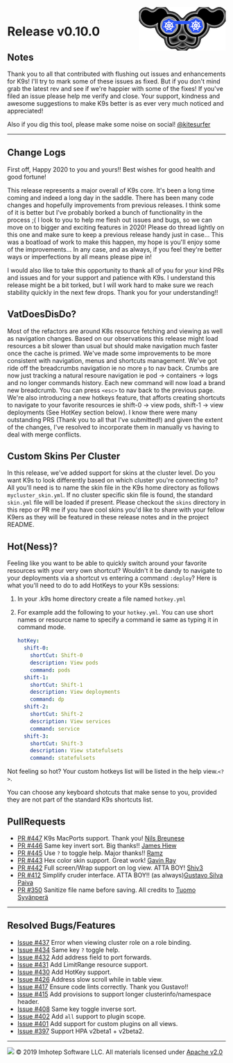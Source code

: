 <img src="https://raw.githubusercontent.com/derailed/k9s/master/assets/k9s_small.png" align="right" width="200" height="auto"/>

# Release v0.10.0

## Notes

Thank you to all that contributed with flushing out issues and enhancements for K9s! I'll try to mark some of these issues as fixed. But if you don't mind grab the latest rev and see if we're happier with some of the fixes! If you've filed an issue please help me verify and close. Your support, kindness and awesome suggestions to make K9s better is as ever very much noticed and appreciated!

Also if you dig this tool, please make some noise on social! [@kitesurfer](https://twitter.com/kitesurfer)

---

## Change Logs

First off, Happy 2020 to you and yours!! Best wishes for good health and good fortune!

This release represents a major overall of K9s core. It's been a long time coming and indeed a long day in the saddle. There has been many code changes and hopefully improvements from previous releases. I think some of it is better but I've probably borked a bunch of functionality in the process ;( I look to you to help me flesh out issues and bugs, so we can move on to bigger and exciting features in 2020! Please do thread lightly on this one and make sure to keep a previous release handy just in case... This was a boatload of work to make this happen, my hope is you'll enjoy some of the improvements... In any case, and as always, if you feel they're better ways or imperfections by all means please pipe in!

I would also like to take this opportunity to thank all of you for your kind PRs and issues and for your support and patience with K9s. I understand this release might be a bit torked, but I will work hard to make sure we reach stability quickly in the next few drops. Thank you for your understanding!!

## VatDoesDisDo?

Most of the refactors are around K8s resource fetching and viewing as well as navigation changes. Based on our observations this release might load resources a bit slower than usual but should make navigation much faster once the cache is primed. We've made some improvements to be more consistent with navigation, menus and shortcuts management. We've got ride off the breadcrumbs navigation ie no more `p` to nav back. Crumbs are now just tracking a natural resoure navigation ie pod -> containers -> logs and no longer commands history. Each new command will now load a brand new breadcrumb. You can press `<esc>` to nav back to the previous page. We're also introducing a new hotkeys feature, that afforts creating shortcuts to navigate to your favorite resources ie shift-0 -> view pods, shift-1 -> view deployments (See HotKey section below). I know there were many outstanding PRS (Thank you to all that I've submitted!) and given the extent of the changes, I've resolved to incorporate them in manually vs having to deal with merge conflicts.

## Custom Skins Per Cluster

In this release, we've added support for skins at the cluster level. Do you want K9s to look differently based on which cluster you're connecting to? All you'll need is to name the skin file in the K9s home directory as follows `mycluster_skin.yml`. If no cluster specific skin file is found, the standard `skin.yml` file will be loaded if present. Please checkout the `skins` directory in this repo or PR me if you have cool skins you'd like to share with your fellow K9ers as they will be featured in these release notes and in the project README.

## Hot(Ness)?

Feeling like you want to be able to quickly switch around your favorite resources with your very own shortcut? Wouldn't it be dandy to navigate to your deployments via a shortcut vs entering a command `:deploy`? Here is what you'll need to do to add HotKeys to your K9s sessions:

1. In your .k9s home directory create a file named `hotkey.yml`
2. For example add the following to your `hotkey.yml`. You can use short names or resource name to specify a command ie same as typing it in command mode.

      ```yaml
      hotKey:
        shift-0:
          shortCut: Shift-0
          description: View pods
          command: pods
        shift-1:
          shortCut: Shift-1
          description: View deployments
          command: dp
        shift-2:
          shortCut: Shift-2
          description: View services
          command: service
        shift-3:
          shortCut: Shift-3
          description: View statefulsets
          command: statefulsets
      ```

 Not feeling so hot? Your custom hotkeys list will be listed in the help view.`<?>`.

 You can choose any keyboard shotcuts that make sense to you, provided they are not part of the standard K9s shortcuts list.

## PullRequests

* [PR #447](https://github.com/derailed/k9s/pull/447) K9s MacPorts support. Thank you! [Nils Breunese](https://github.com/breun)
* [PR #446](https://github.com/derailed/k9s/pull/446) Same key invert sort. Big thanks!! [James Hiew](https://github.com/jameshiew)
* [PR #445](https://github.com/derailed/k9s/pull/445) Use `?` to toggle help. Major thanks!! [Ramz](https://github.com/ageekymonk)
* [PR #443](https://github.com/derailed/k9s/pull/443) Hex color skin support. Great work! [Gavin Ray](https://github.com/gavinray97)
* [PR #442](https://github.com/derailed/k9s/pull/442) Full screen/Wrap support on log view. ATTA BOY! [Shiv3](https://github.com/shiv3)
* [PR #412](https://github.com/derailed/k9s/pull/412) Simplify cruder interface. ATTA BOY!! (as always)[Gustavo Silva Paiva](https://github.com/paivagustavo)
* [PR #350](https://github.com/derailed/k9s/pull/350) Sanitize file name before saving. All credits to [Tuomo Syvänperä](https://github.com/syvanpera)

---

## Resolved Bugs/Features

* [Issue #437](https://github.com/derailed/k9s/issues/437) Error when viewing cluster role on a role binding.
* [Issue #434](https://github.com/derailed/k9s/issues/434) Same key `?` toggle help.
* [Issue #432](https://github.com/derailed/k9s/issues/432) Add address field to port forwards.
* [Issue #431](https://github.com/derailed/k9s/issues/431) Add LimitRange resource support.
* [Issue #430](https://github.com/derailed/k9s/issues/430) Add HotKey support.
* [Issue #426](https://github.com/derailed/k9s/issues/426) Address slow scroll while in table view.
* [Issue #417](https://github.com/derailed/k9s/issues/417) Ensure code lints correctly. Thank you Gustavo!!
* [Issue #415](https://github.com/derailed/k9s/issues/415) Add provisions to support longer clusterinfo/namespace header.
* [Issue #408](https://github.com/derailed/k9s/issues/408) Same key toggle inverse sort.
* [Issue #402](https://github.com/derailed/k9s/issues/402) Add `all` support to plugin scope.
* [Issue #401](https://github.com/derailed/k9s/issues/401) Add support for custom plugins on all views.
* [Issue #397](https://github.com/derailed/k9s/issues/397) Support HPA v2beta1 + v2beta2.

---

<img src="https://raw.githubusercontent.com/derailed/k9s/master/assets/imhotep_logo.png" width="32" height="auto"/> © 2019 Imhotep Software LLC. All materials licensed under [Apache v2.0](http://www.apache.org/licenses/LICENSE-2.0)
